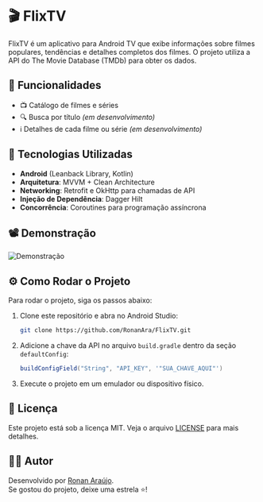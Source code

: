 # 🎬 FlixTV

FlixTV é um aplicativo para Android TV que exibe informações sobre filmes populares, tendências e detalhes completos dos filmes. O projeto utiliza a API do The Movie Database (TMDb) para obter os dados.

## 📌 Funcionalidades
- 📺 Catálogo de filmes e séries
- 🔍 Busca por título *(em desenvolvimento)*
- ℹ️ Detalhes de cada filme ou série *(em desenvolvimento)*

## 🚀 Tecnologias Utilizadas
- **Android** (Leanback Library, Kotlin)
- **Arquitetura**: MVVM + Clean Architecture
- **Networking**: Retrofit e OkHttp para chamadas de API
- **Injeção de Dependência**: Dagger Hilt
- **Concorrência**: Coroutines para programação assíncrona

## 📽️ Demonstração
![Demonstração]([Screen_recording_20250219_114816.webm](app%2Fsrc%2Fmain%2Fres%2Fvideos%2FScreen_recording_20250219_114816.webm))

## ⚙️ Como Rodar o Projeto
Para rodar o projeto, siga os passos abaixo:

1. Clone este repositório e abra no Android Studio:

   ```sh
   git clone https://github.com/RonanAra/FlixTV.git
   ```

2. Adicione a chave da API no arquivo `build.gradle` dentro da seção `defaultConfig`:

   ```gradle
   buildConfigField("String", "API_KEY", '"SUA_CHAVE_AQUI"')
   ```

3. Execute o projeto em um emulador ou dispositivo físico.

## 📜 Licença
Este projeto está sob a licença MIT. Veja o arquivo [LICENSE](LICENSE) para mais detalhes.

## 👨‍💻 Autor
Desenvolvido por [Ronan Araújo](https://github.com/RonanAra).  
Se gostou do projeto, deixe uma estrela ⭐!

